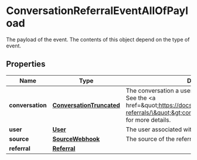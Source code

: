 

# ConversationReferralEventAllOfPayload

The payload of the event. The contents of this object depend on the type of event.
## Properties

Name | Type | Description | Notes
------------ | ------------- | ------------- | -------------
**conversation** | [**ConversationTruncated**](ConversationTruncated.md) | The conversation a user lands in after being referred. See the &lt;a href&#x3D;\&quot;https://docs.smooch.io/guide/conversation-referrals/\&quot;&gt;conversation referrals&lt;/a&gt; guide for more details. |  [optional]
**user** | [**User**](User.md) | The user associated with the conversation. |  [optional]
**source** | [**SourceWebhook**](SourceWebhook.md) | The source of the referral. |  [optional]
**referral** | [**Referral**](Referral.md) |  |  [optional]



